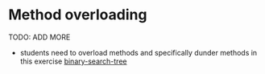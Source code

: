 # Method overloading

TODO: ADD MORE

- students need to overload methods and specifically dunder methods in this exercise [binary-search-tree](../exercise-concepts/binary-search-tree.md)

